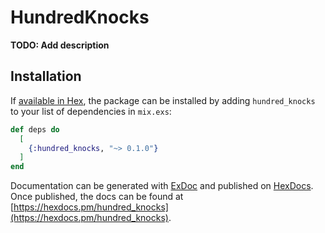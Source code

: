 # HundredKnocks

**TODO: Add description**

## Installation

If [available in Hex](https://hex.pm/docs/publish), the package can be installed
by adding `hundred_knocks` to your list of dependencies in `mix.exs`:

```elixir
def deps do
  [
    {:hundred_knocks, "~> 0.1.0"}
  ]
end
```

Documentation can be generated with [ExDoc](https://github.com/elixir-lang/ex_doc)
and published on [HexDocs](https://hexdocs.pm). Once published, the docs can
be found at [https://hexdocs.pm/hundred_knocks](https://hexdocs.pm/hundred_knocks).

